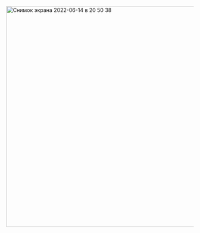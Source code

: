 <img width="593" alt="Снимок экрана 2022-06-14 в 20 50 38" src="https://user-images.githubusercontent.com/83859600/173656478-ca6c00e9-1c2a-4437-9fb4-b6c202561f7d.png">
